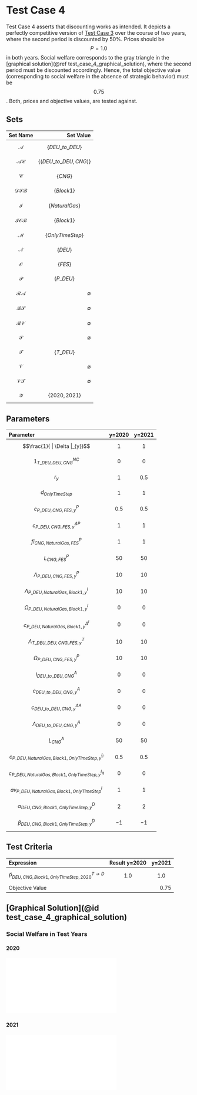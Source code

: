 # Test Case 4
Test Case 4 asserts that discounting works as intended. It depicts a perfectly competitive version of [Test Case 3](@ref) over the course of two years, where the second period is discounted by 50\%. Prices should be $$P=1.0$$ in both years. Social welfare corresponds to the gray triangle in the [graphical solution](@ref test_case_4_graphical_solution), where the second period must be discounted accordingly. Hence, the total objective value (corresponding to social welfare in the absence of strategic behavior) must be $$0.75$$. Both, prices and objective values, are tested against.

## Sets
|Set Name|Set Value|
|:----- | ---: |
|$$\mathcal{A}$$ | $$\{DEU\_to\_DEU\}$$|
|$$\mathcal{AC}$$ | $$\{(DEU\_to\_DEU,CNG)\}$$|
|$$\mathcal{C}$$ | $$\{CNG\}$$|
|$$\mathcal{DSB}$$ | $$\{Block 1\}$$|
|$$\mathcal{I}$$ | $$\{Natural Gas\}$$|
|$$\mathcal{IOB}$$ | $$\{Block 1\}$$|
|$$\mathcal{M}$$ | $$\{OnlyTimeStep\}$$|
|$$\mathcal{N}$$ | $$\{DEU\}$$|
|$$\mathcal{O}$$ | $$\{FES\}$$|
|$$\mathcal{P}$$ | $$\{P\_DEU\}$$|
|$$\mathcal{RA}$$ | ∅|
|$$\mathcal{RS}$$ | ∅|
|$$\mathcal{RV}$$ | ∅|
|$$\mathcal{S}$$ | ∅|
|$$\mathcal{T}$$ | $$\{T\_DEU\}$$|
|$$\mathcal{V}$$ | ∅|
|$$\mathcal{VT}$$ | ∅|
|$$\mathcal{Y}$$ | $$\{2020,2021\}$$

## Parameters
|Parameter|y=2020|y=2021|
|:----- | ---: | ---: |
|$$\frac{1}{ \| \Delta \|_{y}}$$ | $$1$$ | $$1$$|
|$${1}^{NC}_{T\_DEU,DEU,CNG}$$ | $$0$$ | $$0$$|
|$$r_{y}$$ | $$1$$ | $$0.5$$|
|$$d_{OnlyTimeStep}$$ | $$1$$ | $$1$$|
|$$c^{P}_{P\_DEU,CNG,FES,y}$$ | $$0.5$$ | $$0.5$$|
|$$c^{\Delta P}_{P\_DEU,CNG,FES,y}$$ | $$1$$ | $$1$$|
|$$fi^{P}_{CNG,Natural Gas,FES}$$ | $$1$$ | $$1$$|
|$$L^{P}_{CNG,FES}$$ | $$50$$ | $$50$$|
|$$\Lambda^{P}_{P\_DEU,CNG,FES,y}$$ | $$10$$ | $$10$$|
|$$\Lambda^{I}_{P\_DEU,Natural Gas,Block 1,y}$$ | $$10$$ | $$10$$|
|$$\Omega^{I}_{P\_DEU,Natural Gas,Block 1,y}$$ | $$0$$ | $$0$$|
|$$c^{\Delta^{I}}_{P\_DEU,Natural Gas,Block 1,y}$$ | $$0$$ | $$0$$|
|$$\Lambda^{T}_{T\_DEU,DEU,CNG,FES,y}$$ | $$10$$ | $$10$$|
|$$\Omega^{P}_{P\_DEU,CNG,FES,y}$$ | $$10$$  | $$10$$ |
|$$l^{A}_{DEU\_to\_DEU,CNG}$$ | $$0$$ | $$0$$|
|$$c^{A}_{DEU\_to\_DEU,CNG,y}$$ | $$0$$ | $$0$$|
|$$c^{\Delta A}_{DEU\_to\_DEU,CNG,y}$$ | $$0$$ | $$0$$|
|$$\Lambda^{A}_{DEU\_to\_DEU,CNG,y}$$ | $$0$$ | $$0$$|
|$$L^{A}_{CNG}$$ | $$50$$ | $$50$$|
|$$c^{I_{l}}_{P\_DEU,Natural Gas,Block 1,OnlyTimeStep,y}$$ | $$0.5$$ | $$0.5$$ |
|$$c^{I_{q}}_{P\_DEU,Natural Gas,Block 1,OnlyTimeStep,y}$$ | $$0$$ | $$0$$ |
|$$av^{I}_{P\_DEU,Natural Gas,Block 1,OnlyTimeStep}$$ | $$1$$ | $$1$$ |
|$$\alpha^{D}_{DEU,CNG,Block 1,OnlyTimeStep,y}$$ | $$2$$ | $$2$$|
|$$\beta^{D}_{DEU,CNG,Block 1,OnlyTimeStep,y}$$ | $$-1$$ | $$-1$$|

## Test Criteria
|Expression|Result y=2020|y=2021|
|:----- | ---: | ---: |
|$$\tilde{P}^{T \rightarrow D}_{DEU,CNG,Block 1,OnlyTimeStep,2020}$$ | $$1.0$$| $$1.0$$|
|Objective Value | | 0.75|

## [Graphical Solution](@id test_case_4_graphical_solution)
### Social Welfare in Test Years 
#### 2020
![test_case_4a_graphic](../../images/test_case_4a_graphic.pdf)
#### 2021
![test_case_4b_graphic](../../images/test_case_4b_graphic.pdf)